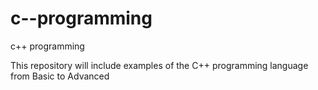 # c--programming
c++ programming

This repository will include examples of the C++ programming language from Basic to Advanced





